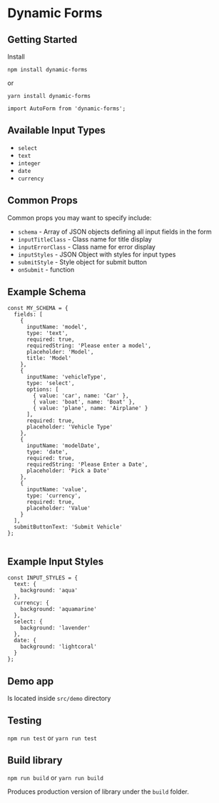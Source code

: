 # Dynamic Forms

## Getting Started

Install

`npm install dynamic-forms`

or

`yarn install dynamic-forms`

```
import AutoForm from 'dynamic-forms';
```

## Available Input Types

- `select`
- `text`
- `integer`
- `date`
- `currency`

## Common Props

Common props you may want to specify include:

- `schema` - Array of JSON objects defining all input fields in the form
- `inputTitleClass` - Class name for title display
- `inputErrorClass` - Class name for error display
- `inputStyles` - JSON Object with styles for input types
- `submitStyle` - Style object for submit button
- `onSubmit` - function

## Example Schema

```
const MY_SCHEMA = {
  fields: [
    {
      inputName: 'model',
      type: 'text',
      required: true,
      requiredString: 'Please enter a model',
      placeholder: 'Model',
      title: 'Model'
    },
    {
      inputName: 'vehicleType',
      type: 'select',
      options: [
        { value: 'car', name: 'Car' },
        { value: 'boat', name: 'Boat' },
        { value: 'plane', name: 'Airplane' }
      ],
      required: true,
      placeholder: 'Vehicle Type'
    },
    {
      inputName: 'modelDate',
      type: 'date',
      required: true,
      requiredString: 'Please Enter a Date',
      placeholder: 'Pick a Date'
    },
    {
      inputName: 'value',
      type: 'currency',
      required: true,
      placeholder: 'Value'
    }
  ],
  submitButtonText: 'Submit Vehicle'
};


```

## Example Input Styles

```
const INPUT_STYLES = {
  text: {
    background: 'aqua'
  },
  currency: {
    background: 'aquamarine'
  },
  select: {
    background: 'lavender'
  },
  date: {
    background: 'lightcoral'
  }
};

```

## Demo app

Is located inside `src/demo` directory

## Testing

`npm run test` or `yarn run test`

## Build library

`npm run build` or `yarn run build`

Produces production version of library under the `build` folder.
